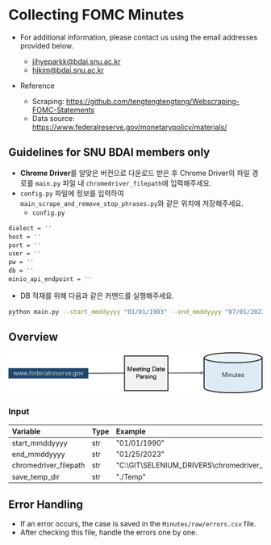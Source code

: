 # Collecting FOMC Minutes

* For additional information, please contact us using the email addresses provided below.
    - jihyeparkk@bdai.snu.ac.kr 
    - hjkim@bdai.snu.ac.kr

* Reference
    - Scraping: https://github.com/tengtengtengteng/Webscraping-FOMC-Statements
    - Data source: https://www.federalreserve.gov/monetarypolicy/materials/
    
## Guidelines for SNU BDAI members only
* **Chrome Driver**를 알맞은 버전으로 다운로드 받은 후 Chrome Driver의 파일 경로를 `main.py` 파일 내 `chromedriver_filepath`에 입력해주세요.
* `config.py` 파일에 정보를 입력하여 `main_scrape_and_remove_stop_phrases.py`와 같은 위치에 저장해주세요.
    * `config.py`
```bash
dialect = ''
host = ''
port = ''
user = ''
pw = ''
db = ''
minio_api_endpoint = ''
```

* DB 적재를 위해 다음과 같은 커맨드를 실행해주세요. 
```bash
python main.py --start_mmddyyyy "01/01/1993" --end_mmddyyyy "07/01/2023" --insert_into_NRFDB "True"
```

## Overview
![overview](./assets/overview.png)

### Input
| Variable           | Type | Example                                                             |
| :----------------- | :--- | :------------------------------------------------------------------ |
| start\_mmddyyyy    | str  | "01/01/1990"                                                        |
| end\_mmddyyyy      | str  | "01/25/2023"                                                        |
| chromedriver\_filepath | str  | "C:\\GIT\\SELENIUM\_DRIVERS\\chromedriver\_win32\\chromedriver.exe" |
| save\_temp\_dir    | str  | "./Temp"                                                      |

## Error Handling
* If an error occurs, the case is saved in the `Minutes/raw/errors.csv` file.
* After checking this file, handle the errors one by one.